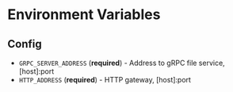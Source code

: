 # Environment Variables

## Config

 - `GRPC_SERVER_ADDRESS` (**required**) - Address to gRPC file service, [host]:port
 - `HTTP_ADDRESS` (**required**) - HTTP gateway, [host]:port

